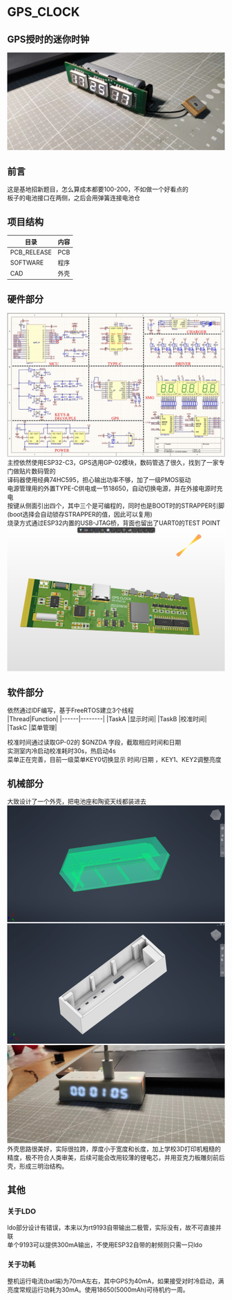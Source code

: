 # GPS_CLOCK

## GPS授时的迷你时钟
![](/IMG/1.jpg)
## 前言
这是基地招新题目，怎么算成本都要100-200，不如做一个好看点的 <br>
板子的电池接口在两侧，之后会用弹簧连接电池仓 <br>


## 项目结构
|目录|内容|
|---|----|
|PCB_RELEASE|PCB|
|SOFTWARE|程序|
|CAD|外壳|

## 硬件部分
![](/IMG/2.jpg)
主控依然使用ESP32-C3，GPS选用GP-02模块，数码管选了很久，找到了一家专门做贴片数码管的 <br>
译码器使用经典74HC595，担心输出功率不够，加了一级PMOS驱动 <br>
电源管理用的外置TYPE-C供电或一节18650，自动切换电源，并在外接电源时充电 <br>
按键从侧面引出四个，其中三个是可编程的，同时也是BOOT时的STRAPPER引脚(boot选择会自动锁存STRAPPER的值，因此可以复用) <br>
烧录方式通过ESP32内置的USB-JTAG桥，背面也留出了UART0的TEST POINT
![](/IMG/3.jpg)

## 软件部分
依然通过IDF编写，基于FreeRTOS建立3个线程 <br>
|Thread|Function|
|------|--------|
|TaskA |显示时间|
|TaskB |校准时间|
|TaskC |菜单管理|

校准时间通过读取GP-02的 $GNZDA 字段，截取相应时间和日期 <br> 
实测室内冷启动校准耗时30s，热启动4s <br>
菜单正在完善，目前一级菜单KEY0切换显示 时间/日期 ，KEY1、KEY2调整亮度 <br>

## 机械部分
大致设计了一个外壳，把电池座和陶瓷天线都装进去 <br>
![](/IMG/4.jpg)
![](/IMG/6.jpg)
![](/IMG/5.jpg)
外壳思路很美好，实际很拉跨，厚度小于宽度和长度，加上学校3D打印机粗糙的精度，极不符合人类审美，后续可能会改用较薄的锂电芯，并用亚克力板雕刻前后壳，形成三明治结构。

## 其他
### 关于LDO
ldo部分设计有错误，本来以为rt9193自带输出二极管，实际没有，故不可直接并联 <br>
单个9193可以提供300mA输出，不使用ESP32自带的射频则只需一只ldo
### 关于功耗
整机运行电流(bat端)为70mA左右，其中GPS为40mA，如果接受对时冷启动，满亮度常规运行功耗为30mA。使用18650(5000mAh)可待机约一周。
